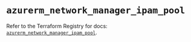 # `azurerm_network_manager_ipam_pool`

Refer to the Terraform Registry for docs: [`azurerm_network_manager_ipam_pool`](https://registry.terraform.io/providers/hashicorp/azurerm/4.42.0/docs/resources/network_manager_ipam_pool).
